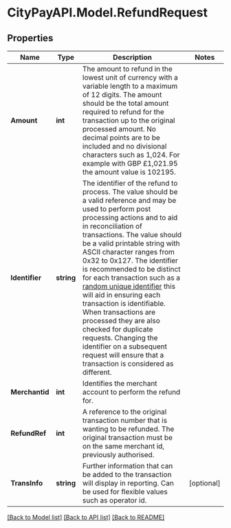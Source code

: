 # CityPayAPI.Model.RefundRequest

## Properties

Name | Type | Description | Notes
------------ | ------------- | ------------- | -------------
**Amount** | **int** | The amount to refund in the lowest unit of currency with a variable length to a maximum of 12 digits.  The amount should be the total amount required to refund for the transaction up to the original processed amount.  No decimal points are to be included and no divisional characters such as 1,024.  For example with GBP £1,021.95 the amount value is 102195.  | 
**Identifier** | **string** | The identifier of the refund to process. The value should be a valid reference and may be used to perform  post processing actions and to aid in reconciliation of transactions.  The value should be a valid printable string with ASCII character ranges from 0x32 to 0x127.  The identifier is recommended to be distinct for each transaction such as a [random unique identifier](https://en.wikipedia.org/wiki/Universally_unique_identifier) this will aid in ensuring each transaction is identifiable.  When transactions are processed they are also checked for duplicate requests. Changing the identifier on a subsequent request will ensure that a transaction is considered as different.  | 
**Merchantid** | **int** | Identifies the merchant account to perform the refund for. | 
**RefundRef** | **int** | A reference to the original transaction number that is wanting to be refunded. The original  transaction must be on the same merchant id, previously authorised.  | 
**TransInfo** | **string** | Further information that can be added to the transaction will display in reporting. Can be used for flexible values such as operator id. | [optional] 

[[Back to Model list]](../README.md#documentation-for-models) [[Back to API list]](../README.md#documentation-for-api-endpoints) [[Back to README]](../README.md)

